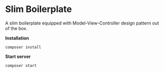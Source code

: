 # Slim Boilerplate
A slim boilerplate equipped with Model-View-Controller design pattern out of the box.

**Installation**

`composer install`

**Start server**

`composer start`
